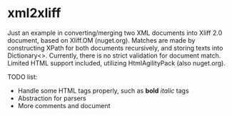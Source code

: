 # xml2xliff
Just an example in converting/merging two XML documents into Xliff 2.0 document, based on Xliff.OM (nuget.org). 
Matches are made by constructing XPath for both documents recursively, and storing texts into Dictionary<>.
Currently, there is no strict validation for document match.
Limited HTML support included, utilizing HtmlAgilityPack (also nuget.org).

TODO list:
 - Handle some HTML tags properly, such as <b>bold</b> <i>italic</i> tags
 - Abstraction for parsers
 - More comments and document

